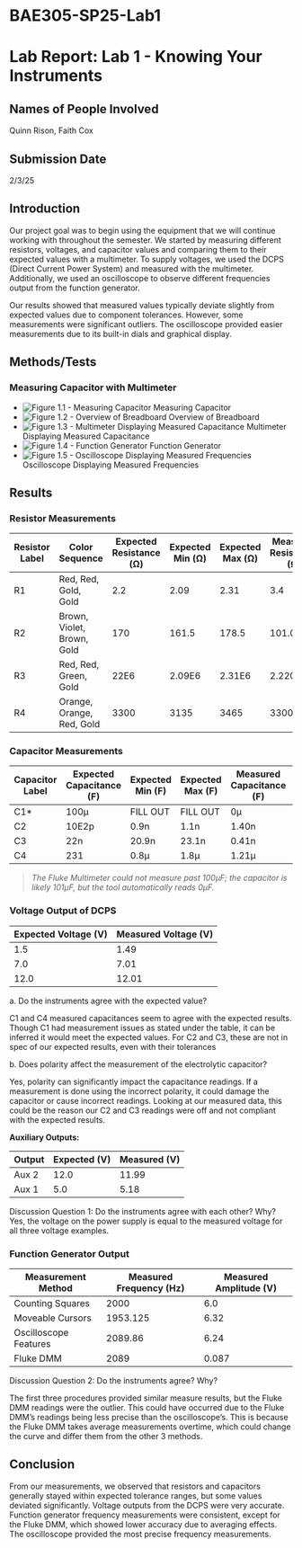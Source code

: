 # BAE305-SP25-Lab1
# Lab Report: Lab 1 - Knowing Your Instruments

 

## Names of People Involved

Quinn Rison, Faith Cox

 

## Submission Date

2/3/25

 

## Introduction

Our project goal was to begin using the equipment that we will continue working with throughout the semester. We started by measuring different resistors, voltages, and capacitor values and comparing them to their expected values with a multimeter. To supply voltages, we used the DCPS (Direct Current Power System) and measured with the multimeter. Additionally, we used an oscilloscope to observe different frequencies output from the function generator.

 

Our results showed that measured values typically deviate slightly from expected values due to component tolerances. However, some measurements were significant outliers. The oscilloscope provided easier measurements due to its built-in dials and graphical display.

 

## Methods/Tests

### Measuring Capacitor with Multimeter

- ![Figure 1.1 - Measuring Capacitor](Fig1.1.jpg)
Measuring Capacitor
- ![Figure 1.2 - Overview of Breadboard](Fig1.2.jpg)
Overview of Breadboard
- ![Figure 1.3 - Multimeter Displaying Measured Capacitance](Fig1.3.jpg)
Multimeter Displaying Measured Capacitance
- ![Figure 1.4 - Function Generator](Fig1.4.jpg)
Function Generator
- ![Figure 1.5 - Oscilloscope Displaying Measured Frequencies](Fig1.5.jpg)
Oscilloscope Displaying Measured Frequencies
 

## Results

### Resistor Measurements

| Resistor Label | Color Sequence | Expected Resistance (Ω) | Expected Min (Ω) | Expected Max (Ω) | Measured Resistance (Ω) |
|----------------|----------------|-------------------------|------------------|------------------|-------------------------|
| R1 | Red, Red, Gold, Gold | 2.2 | 2.09 | 2.31 | 3.4 |
| R2 | Brown, Violet, Brown, Gold | 170 | 161.5 | 178.5 | 101.0 |
| R3 | Red, Red, Green, Gold | 22E6 | 2.09E6 | 2.31E6 | 2.220M |
| R4 | Orange, Orange, Red, Gold | 3300 | 3135 | 3465 | 3300 |

 

### Capacitor Measurements

| Capacitor Label | Expected Capacitance (F) | Expected Min (F) | Expected Max (F) | Measured Capacitance (F) | In Spec? (Y/N) |
|-----------------|--------------------------|------------------|------------------|--------------------------|----------------|
| C1* | 100µ | FILL OUT | FILL OUT | 0µ | Y |
| C2  | 10E2p | 0.9n | 1.1n | 1.40n | N |
| C3  | 22n | 20.9n | 23.1n | 0.41n | N |
| C4  | 231 | 0.8µ | 1.8µ | 1.21µ | Y |

 

> *The Fluke Multimeter could not measure past 100µF; the capacitor is likely 101µF, but the tool automatically reads 0µF.*

 

### Voltage Output of DCPS

| Expected Voltage (V) | Measured Voltage (V) |
|----------------------|----------------------|
| 1.5 | 1.49 |
| 7.0 | 7.01 |
| 12.0 | 12.01 |

a. Do the instruments agree with the expected value?

C1 and C4 measured capacitances seem to agree with the expected results. Though C1 had measurement issues as stated under the table, it can be inferred it would meet the expected values. For C2 and C3, these are not in spec of our expected results, even with their tolerances

b. Does polarity affect the measurement of the electrolytic capacitor?

Yes, polarity can significantly impact the capacitance readings. If a measurement is done using the incorrect polarity, it could damage the capacitor or cause incorrect readings. Looking at our measured data, this could be the reason our C2 and C3 readings were off and not compliant with the expected results. 


**Auxiliary Outputs:**

| Output | Expected (V) | Measured (V) |
|--------|--------------|--------------|
| Aux 2 | 12.0 | 11.99 |
| Aux 1 | 5.0 | 5.18 |

Discussion Question 1: Do the instruments agree with each other? Why?
Yes, the voltage on the power supply is equal to the measured voltage for all three voltage examples.
 

### Function Generator Output

| Measurement Method | Measured Frequency (Hz) | Measured Amplitude (V) |
|--------------------|-------------------------|------------------------|
| Counting Squares | 2000 | 6.0 |
| Moveable Cursors | 1953.125 | 6.32 |
| Oscilloscope Features | 2089.86 | 6.24 |
| Fluke DMM | 2089 | 0.087 |

Discussion Question 2: Do the instruments agree? Why?

The first three procedures provided similar measure results, but the Fluke DMM readings were the outlier. This could have occurred due to the Fluke DMM’s readings being less precise than the oscilloscope’s. This is because the Fluke DMM takes average measurements overtime, which could change the curve and differ them from the other 3 methods. 

 

## Conclusion

From our measurements, we observed that resistors and capacitors generally stayed within expected tolerance ranges, but some values deviated significantly. Voltage outputs from the DCPS were very accurate. Function generator frequency measurements were consistent, except for the Fluke DMM, which showed lower accuracy due to averaging effects. The oscilloscope provided the most precise frequency measurements.

